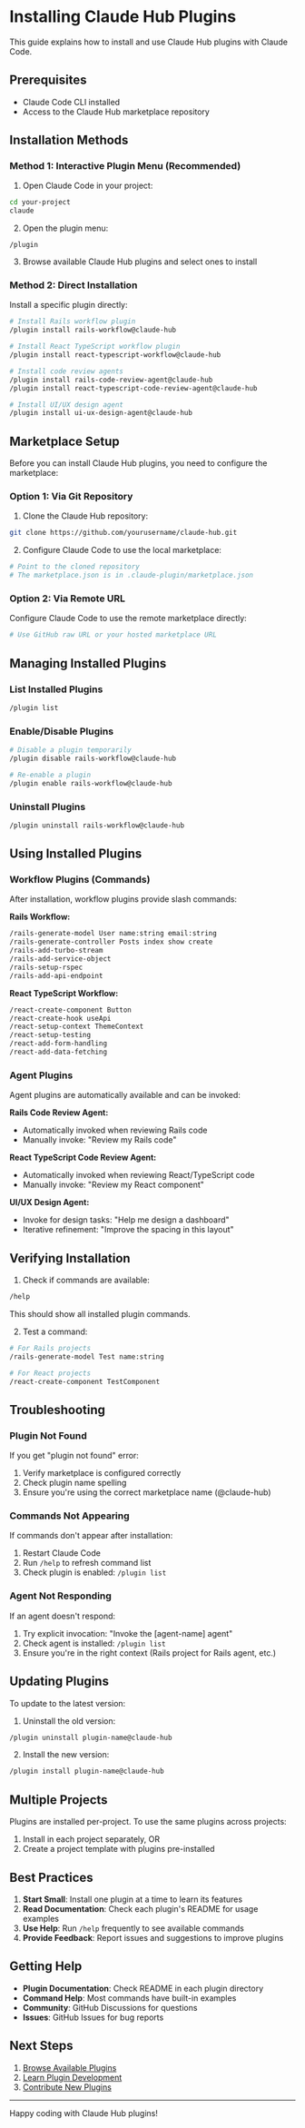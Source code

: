 # Installing Claude Hub Plugins

This guide explains how to install and use Claude Hub plugins with Claude Code.

## Prerequisites

- Claude Code CLI installed
- Access to the Claude Hub marketplace repository

## Installation Methods

### Method 1: Interactive Plugin Menu (Recommended)

1. Open Claude Code in your project:
```bash
cd your-project
claude
```

2. Open the plugin menu:
```
/plugin
```

3. Browse available Claude Hub plugins and select ones to install

### Method 2: Direct Installation

Install a specific plugin directly:

```bash
# Install Rails workflow plugin
/plugin install rails-workflow@claude-hub

# Install React TypeScript workflow plugin
/plugin install react-typescript-workflow@claude-hub

# Install code review agents
/plugin install rails-code-review-agent@claude-hub
/plugin install react-typescript-code-review-agent@claude-hub

# Install UI/UX design agent
/plugin install ui-ux-design-agent@claude-hub
```

## Marketplace Setup

Before you can install Claude Hub plugins, you need to configure the marketplace:

### Option 1: Via Git Repository

1. Clone the Claude Hub repository:
```bash
git clone https://github.com/yourusername/claude-hub.git
```

2. Configure Claude Code to use the local marketplace:
```bash
# Point to the cloned repository
# The marketplace.json is in .claude-plugin/marketplace.json
```

### Option 2: Via Remote URL

Configure Claude Code to use the remote marketplace directly:
```bash
# Use GitHub raw URL or your hosted marketplace URL
```

## Managing Installed Plugins

### List Installed Plugins

```bash
/plugin list
```

### Enable/Disable Plugins

```bash
# Disable a plugin temporarily
/plugin disable rails-workflow@claude-hub

# Re-enable a plugin
/plugin enable rails-workflow@claude-hub
```

### Uninstall Plugins

```bash
/plugin uninstall rails-workflow@claude-hub
```

## Using Installed Plugins

### Workflow Plugins (Commands)

After installation, workflow plugins provide slash commands:

**Rails Workflow:**
```bash
/rails-generate-model User name:string email:string
/rails-generate-controller Posts index show create
/rails-add-turbo-stream
/rails-add-service-object
/rails-setup-rspec
/rails-add-api-endpoint
```

**React TypeScript Workflow:**
```bash
/react-create-component Button
/react-create-hook useApi
/react-setup-context ThemeContext
/react-setup-testing
/react-add-form-handling
/react-add-data-fetching
```

### Agent Plugins

Agent plugins are automatically available and can be invoked:

**Rails Code Review Agent:**
- Automatically invoked when reviewing Rails code
- Manually invoke: "Review my Rails code"

**React TypeScript Code Review Agent:**
- Automatically invoked when reviewing React/TypeScript code
- Manually invoke: "Review my React component"

**UI/UX Design Agent:**
- Invoke for design tasks: "Help me design a dashboard"
- Iterative refinement: "Improve the spacing in this layout"

## Verifying Installation

1. Check if commands are available:
```bash
/help
```
This should show all installed plugin commands.

2. Test a command:
```bash
# For Rails projects
/rails-generate-model Test name:string

# For React projects
/react-create-component TestComponent
```

## Troubleshooting

### Plugin Not Found

If you get "plugin not found" error:

1. Verify marketplace is configured correctly
2. Check plugin name spelling
3. Ensure you're using the correct marketplace name (@claude-hub)

### Commands Not Appearing

If commands don't appear after installation:

1. Restart Claude Code
2. Run `/help` to refresh command list
3. Check plugin is enabled: `/plugin list`

### Agent Not Responding

If an agent doesn't respond:

1. Try explicit invocation: "Invoke the [agent-name] agent"
2. Check agent is installed: `/plugin list`
3. Ensure you're in the right context (Rails project for Rails agent, etc.)

## Updating Plugins

To update to the latest version:

1. Uninstall the old version:
```bash
/plugin uninstall plugin-name@claude-hub
```

2. Install the new version:
```bash
/plugin install plugin-name@claude-hub
```

## Multiple Projects

Plugins are installed per-project. To use the same plugins across projects:

1. Install in each project separately, OR
2. Create a project template with plugins pre-installed

## Best Practices

1. **Start Small**: Install one plugin at a time to learn its features
2. **Read Documentation**: Check each plugin's README for usage examples
3. **Use Help**: Run `/help` frequently to see available commands
4. **Provide Feedback**: Report issues and suggestions to improve plugins

## Getting Help

- **Plugin Documentation**: Check README in each plugin directory
- **Command Help**: Most commands have built-in examples
- **Community**: GitHub Discussions for questions
- **Issues**: GitHub Issues for bug reports

## Next Steps

1. [Browse Available Plugins](README.md#available-plugins)
2. [Learn Plugin Development](docs/best-practices/PLUGIN_GUIDELINES.md)
3. [Contribute New Plugins](CONTRIBUTING.md)

---

Happy coding with Claude Hub plugins!
